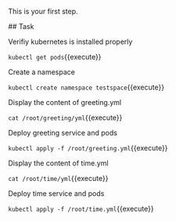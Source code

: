 This is your first step.

## Task

Verifiy kubernetes is installed properly

`kubectl get pods`{{execute}}

Create a namespace

`kubectl create namespace testspace`{{execute}}

Display the content of greeting.yml

`cat /root/greeting/yml`{{execute}}

Deploy greeting service and pods

`kubectl apply -f /root/greeting.yml`{{execute}}

Display the content of time.yml

`cat /root/time/yml`{{execute}}

Deploy time service and pods

`kubectl apply -f /root/time.yml`{{execute}}



